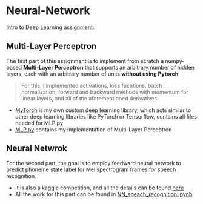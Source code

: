 # Neural-Network


Intro to Deep Learning assignment:

## Multi-Layer Perceptron

The first part of this assignment is to implement from scratch a numpy-based **Multi-Layer Perceptron** that supports an arbitrary number of hidden layers, each with an arbitrary number of units **without using Pytorch**

> For this, I implemented activations, loss fucntions, batch normalization, forward and backward methods with momentum for linear layers, and all of the aforementioned derivatives

*  [MyTorch](https://github.com/yijing-sie/Neural-Network/tree/main/mytorch) is my own custom deep learning library, which acts similar to other deep learning libraries like PyTorch or Tensorflow, contains all files needed for MLP.py
*  [MLP.py](MLP.py) contains my implementation of Multi-Layer Perceptron

## Neural Netwrok

For the second part, the goal is to employ feedward neural network to predict phoneme state label for Mel spectrogram frames for speech recognition.

* It is also a kaggle competition, and all the details can be found [here](https://www.kaggle.com/competitions/idl-fall2021-hw1p2/overview)
* All the work for this part can be found in [NN_speach_recognition.ipynb](NN_speach_recognition.ipynb)



